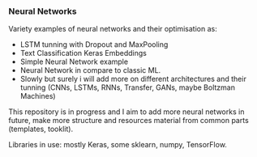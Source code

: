 ### Neural Networks
Variety examples of neural networks and their optimisation as:
- LSTM tunning with Dropout and MaxPooling
- Text Classification Keras Embeddings
- Simple Neural Network example
- Neural Network in compare to classic ML.
- Slowly but surely i will add more on different architectures and their tunning (CNNs, LSTMs, RNNs, Transfer, GANs, maybe Boltzman Machines)

This repository is in progress and I aim to add more neural networks in future, make more structure and resources material from common parts (templates, tooklit).

Libraries in use: mostly Keras, some sklearn, numpy, TensorFlow.
